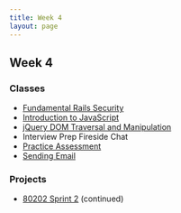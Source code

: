 ```yaml
---
title: Week 4
layout: page
---
```


## Week 4

### Classes

* [Fundamental Rails Security](../lessons/fundamental_rails_security)
* [Introduction to JavaScript](../lessons/intro_to_javascript)
* [jQuery DOM Traversal and Manipulation](../lessons/jquery_dom_traversal_and_manipulation)
* Interview Prep Fireside Chat
* [Practice Assessment](../lessons/practice_assessment)
* [Sending Email](../lessons/sending_email_sendgrid)

### Projects

* [80202 Sprint 2](../projects/80202) (continued)
